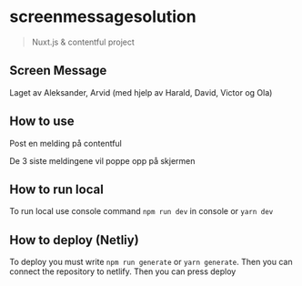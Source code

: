 # screenmessagesolution

> Nuxt.js & contentful project
> 
## Screen Message

Laget av Aleksander, Arvid (med hjelp av Harald, David, Victor og Ola)


## How to use

<p align="left">Post en melding på contentful</p>
<p align="left">De 3 siste meldingene vil poppe opp på skjermen</p>

## How to run local

To run local use console command `npm run dev` in console or `yarn dev`

## How to deploy (Netliy)

To deploy you must write `npm run generate` or `yarn generate`. 
Then you can connect the repository to netlify. Then you can press deploy
<p align="left>Webaddress: https://screenmessageapplication.netlify.app</p>